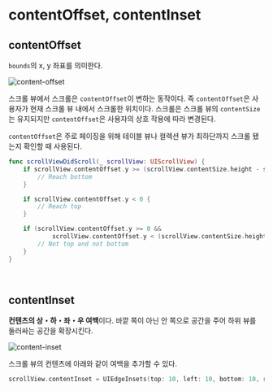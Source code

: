 # contentOffset, contentInset

## contentOffset

`bounds`의 x, y 좌표를 의미한다.

![content-offset](https://user-images.githubusercontent.com/61190690/166966615-396c6bb2-b2e8-4ab4-9c6a-439da2fd0c8b.png)

스크롤 뷰에서 스크롤은 `contentOffset`이 변하는 동작이다. 즉 `contentOffset`은 사용자가 현재 스크롤 뷰 내에서 스크롤한 위치이다. 스크롤은 스크롤 뷰의 `contentSize`는 유지되지만 `contentOffset`은 사용자의 상호 작용에 따라 변경된다.

`contentOffset`은 주로 페이징을 위해 테이블 뷰나 컬렉션 뷰가 최하단까지 스크롤 됐는지 확인할 때 사용된다.

```swift
func scrollViewDidScroll(_ scrollView: UIScrollView) {
    if scrollView.contentOffset.y >= (scrollView.contentSize.height - scrollView.frame.size.height) {
		// Reach bottom
	}

	if scrollView.contentOffset.y < 0 {
		// Reach top
	}

	if (scrollView.contentOffset.y >= 0 && 
			scrollView.contentOffset.y < (scrollView.contentSize.height - scrollView.frame.size.height)) {
		// Not top and not bottom
	}
}
```

&nbsp;
## contentInset

**컨텐츠의 상・하・좌・우 여백**이다. 바깥 쪽이 아닌 안 쪽으로 공간을 주어 하위 뷰를 둘러싸는 공간을 확장시킨다.

![content-inset](https://user-images.githubusercontent.com/61190690/166967917-9f5d8c19-025a-4739-9f72-d841ce3d3547.png)

스크롤 뷰의 컨텐츠에 아래와 같이 여백을 추가할 수 있다.

```swift
scrollView.contentInset = UIEdgeInsets(top: 10, left: 10, bottom: 10, right: 10)
```